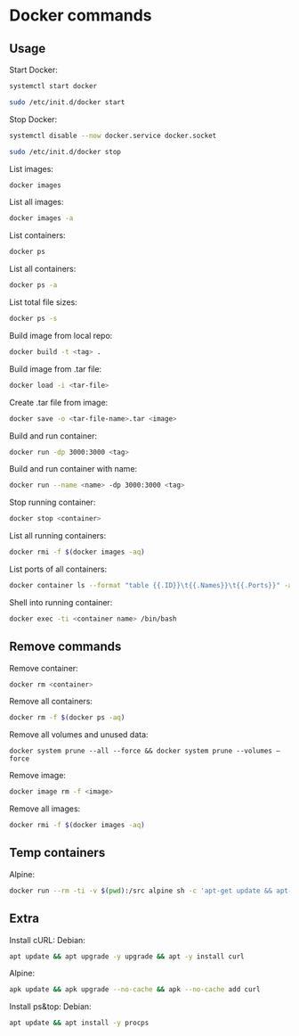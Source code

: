 # Docker commands

## Usage

Start Docker:
```sh
systemctl start docker
```
```sh
sudo /etc/init.d/docker start
```

Stop Docker:
```sh
systemctl disable --now docker.service docker.socket
```
```sh
sudo /etc/init.d/docker stop
```

List images:
```sh
docker images
```

List all images:
```sh
docker images -a
```

List containers:
```sh
docker ps
```

List all containers:
```sh
docker ps -a
```

List total file sizes:
```sh
docker ps -s
```

Build image from local repo:
```sh
docker build -t <tag> .
```

Build image from .tar file:
```sh
docker load -i <tar-file>
```

Create .tar file from image:
```sh
docker save -o <tar-file-name>.tar <image>
```

Build and run container:
```sh
docker run -dp 3000:3000 <tag>
```

Build and run container with name:
```sh
docker run --name <name> -dp 3000:3000 <tag>
```

Stop running container:
```sh
docker stop <container>
```

List all running containers:
```sh
docker rmi -f $(docker images -aq)
```

List ports of all containers:
```sh
docker container ls --format "table {{.ID}}\t{{.Names}}\t{{.Ports}}" -a
```

Shell into running container:
```sh
docker exec -ti <container name> /bin/bash
```

## Remove commands

Remove container:
```sh
docker rm <container>
```

Remove all containers:
```sh
docker rm -f $(docker ps -aq)
```

Remove all volumes and unused data:
```
docker system prune --all --force && docker system prune --volumes —force
```

Remove image:
```sh
docker image rm -f <image>
```

Remove all images:
```sh
docker rmi -f $(docker images -aq)
```

## Temp containers

Alpine:
```sh
docker run --rm -ti -v $(pwd):/src alpine sh -c 'apt-get update && apt-get install man-db ; sh'
```

## Extra

Install cURL:
Debian:
```sh
apt update && apt upgrade -y upgrade && apt -y install curl
```

Alpine:
```sh
apk update && apk upgrade --no-cache && apk --no-cache add curl
```

Install ps&top:
Debian:
```sh
apt update && apt install -y procps
```

